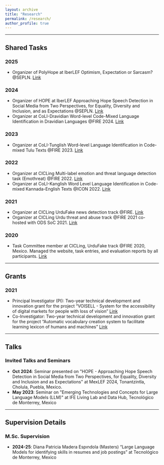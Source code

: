 ```yaml
---
layout: archive
title: "Research"
permalink: /research/
author_profile: true
---
```



---
## Shared Tasks
### 2025
- Organizer of PolyHope at IberLEF Optimism, Expectation or Sarcasm? @SEPLN. [Link](https://www.codabench.org/competitions/5509/)

### 2024
- Organizer of HOPE at IberLEF Approaching Hope Speech Detection in Social Media from Two Perspectives, for Equality, Diversity and Inclusion, and as Expectations @SEPLN. [Link](https://codalab.lisn.upsaclay.fr/competitions/17714)
- Organizer at CoLI-Dravidian Word-level Code-Mixed Language Identification in Dravidian Languages @FIRE 2024. [Link](https://sites.google.com/view/coli-dravidian-2024/home)

### 2023
- Organizer at CoLI-Tunglish Word-level Language Identification in Code-mixed Tulu Texts @FIRE 2023. [Link](https://sites.google.com/view/coli-tunglish/organizers?authuser=0)

### 2022
- Organizer at CICLing Multi-label emotion and threat language detection task (Emothreat) @FIRE 2022. [Link](https://sites.google.com/view/multi-label-emotionsfire-task)
- Organizer at CoLI-Kanglish Word Level Language Identification in Code-mixed Kannada-English Texts @ICON 2022. [Link](https://sites.google.com/view/kanglishicon2022/organizers?authuser=0)

### 2021
- Organizer at CICLing UrduFake news detection track @FIRE. [Link](https://www.urdufake2021.cicling.org/organizers)
- Organizer at CICLing Urdu threat and abuse track @FIRE 2021 co-hosted with ODS SoC 2021. [Link](https://www.urduthreat2021.cicling.org/dataset)

### 2020
- Task Committee member at CICLing, UrduFake track @FIRE 2020, Mexico. Managed the website, task entries, and evaluation reports by all participants. [Link](https://www.urdufake2020.cicling.org/home)


---
## Grants
### 2021
- Principal Investigator (PI): Two-year technical development and innovation grant for the project “VOISELL - System for the accessibility of digital markets for people with loss of vision” [Link](https://drive.google.com/file/d/1oW9EWi4jGkl4u2AijJ_D3ABS3ojLkUc2/view?usp=sharing)
- Co-Investigator: Two-year technical development and innovation grant for the project “Automatic vocabulary creation system to facilitate learning lexicon of humans and machines” [Link](https://www.ipn.mx/assets/files/investigacion/docs/convocatorias/internas/pro-dtia/2021/PRO21DTIA-resultados2.pdf)


---
## Talks
### Invited Talks and Seminars
- **Oct 2024**: Seminar presented on "HOPE - Approaching Hope Speech Detection in Social Media from Two Perspectives, for Equality, Diversity and Inclusion and as Expectations" at MexLEF 2024, Tonantzintla, Cholula, Puebla, Mexico.
- **May 2023**: Seminar on "Emerging Technologies and Concepts for Large Language Models (LLM)" at IFE Living Lab and Data Hub, Tecnológico de Monterrey, Mexico

---
## Supervision Details
### M.Sc. Supervision
- **2024-25**: Diana Patricia Madera Espındola (Masters) “Large Language Models for identifying skills in resumes and job postings” at Tecnológico de Monterrey, Mexico